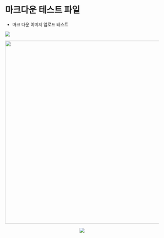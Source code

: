 # 마크다운 테스트 파일

- 마크 다운 이미지 업로드 테스트

![](https://github.com/qlalzl9/TIL/blob/master/Algorithm/img/Frequency_Sort_1.jpg?raw=true)

<p align="center"><img src = "https://github.com/qlalzl9/TIL/blob/master/Algorithm/img/Frequency_Sort_1.jpg" width="600px"></p>

<p align="center"><img src = "https://github.com/qlalzl9/TIL/blob/master/Algorithm/img/Frequency_Sort_1.jpg"></p>